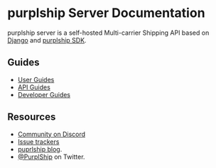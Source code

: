 
# purplship Server Documentation

purplship server is a self-hosted Multi-carrier Shipping API based on [Django](https://www.djangoproject.com/)
and [purplship SDK](https://sdk.purplship.com).

## Guides

  - [User Guides](user-guides/index.md)
  - [API Guides](api-guides/index.md)
  - [Developer Guides](developer-guides/architecture.md)

## Resources

- [Community on Discord](https://discord.gg/kXEa3UMRHd)
- [Issue trackers](https://github.com/purplship/purplship-server/issues)
- [puprlship blog](https://blog.purplship.com).
- [@PurplShip](https://twitter.com/PurplShip) on Twitter.
